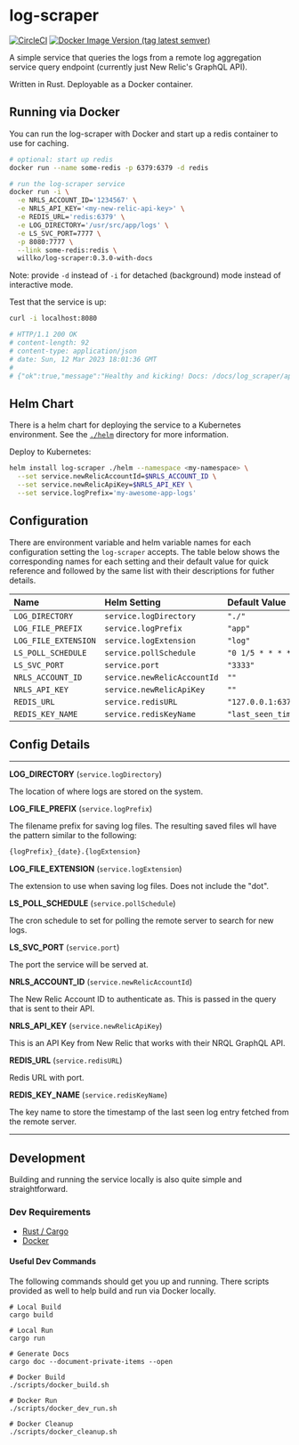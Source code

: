 # log-scraper

[![CircleCI](https://dl.circleci.com/status-badge/img/gh/William-Olson/log-scraper/tree/master.svg?style=svg)](https://dl.circleci.com/status-badge/redirect/gh/William-Olson/log-scraper/tree/master)
[![Docker Image Version (tag latest semver)](https://img.shields.io/docker/v/willko/log-scraper/latest?color=blue&logo=docker)](https://hub.docker.com/r/willko/log-scraper/tags)

A simple service that queries the logs from a remote log aggregation service query endpoint (currently just New Relic's GraphQL API).

Written in Rust. Deployable as a Docker container.

## Running via Docker

You can run the log-scraper with Docker and start up a redis container to use for caching.

```bash
# optional: start up redis
docker run --name some-redis -p 6379:6379 -d redis

# run the log-scraper service
docker run -i \
  -e NRLS_ACCOUNT_ID='1234567' \
  -e NRLS_API_KEY='<my-new-relic-api-key>' \
  -e REDIS_URL='redis:6379' \
  -e LOG_DIRECTORY='/usr/src/app/logs' \
  -e LS_SVC_PORT=7777 \
  -p 8080:7777 \
  --link some-redis:redis \
  willko/log-scraper:0.3.0-with-docs
```

Note: provide `-d` instead of `-i` for detached (background) mode instead of interactive mode.

Test that the service is up:

```bash
curl -i localhost:8080

# HTTP/1.1 200 OK
# content-length: 92
# content-type: application/json
# date: Sun, 12 Mar 2023 18:01:36 GMT
#
# {"ok":true,"message":"Healthy and kicking! Docs: /docs/log_scraper/api/logs_api/index.html"}
```

## Helm Chart

There is a helm chart for deploying the service to a Kubernetes environment. See the [`./helm`](./helm/) directory for more information.

Deploy to Kubernetes:

```bash
helm install log-scraper ./helm --namespace <my-namespace> \
  --set service.newRelicAccountId=$NRLS_ACCOUNT_ID \
  --set service.newRelicApiKey=$NRLS_API_KEY \
  --set service.logPrefix='my-awesome-app-logs'
```


## Configuration

There are environment variable and helm variable names for each configuration setting the `log-scraper` accepts. The table below shows the corresponding names for each setting and their default value for quick reference and followed by the same list with their descriptions for futher details.

| Name                 | Helm Setting                 | Default Value           |
|:---------------------|:-----------------------------|:------------------------|
| `LOG_DIRECTORY`      | `service.logDirectory`       | `"./"`                  |
| `LOG_FILE_PREFIX`    | `service.logPrefix`          | `"app"`                 |
| `LOG_FILE_EXTENSION` | `service.logExtension`       | `"log"`                 |
| `LS_POLL_SCHEDULE`   | `service.pollSchedule`       | `"0 1/5 * * * *"`       |
| `LS_SVC_PORT`        | `service.port`               | `"3333"`                |
| `NRLS_ACCOUNT_ID`    | `service.newRelicAccountId`  | `""`                    |
| `NRLS_API_KEY`       | `service.newRelicApiKey`     | `""`                    |
| `REDIS_URL`          | `service.redisURL`           | `"127.0.0.1:6379"`      |
| `REDIS_KEY_NAME`     | `service.redisKeyName`       | `"last_seen_timestamp"` |


## Config Details

---

**LOG_DIRECTORY** (`service.logDirectory`)

The location of where logs are stored on the system.

**LOG_FILE_PREFIX** (`service.logPrefix`)

The filename prefix for saving log files. The resulting saved files wll have the pattern similar to the following:

```bash
{logPrefix}_{date}.{logExtension}
```

**LOG_FILE_EXTENSION** (`service.logExtension`)

The extension to use when saving log files. Does not include the "dot".

**LS_POLL_SCHEDULE** (`service.pollSchedule`)

The cron schedule to set for polling the remote server to search for new logs.

**LS_SVC_PORT** (`service.port`)

The port the service will be served at.

**NRLS_ACCOUNT_ID** (`service.newRelicAccountId`)

The New Relic Account ID to authenticate as. This is passed in the query that is sent to their API.

**NRLS_API_KEY** (`service.newRelicApiKey`)

This is an API Key from New Relic that works with their NRQL GraphQL API.

**REDIS_URL** (`service.redisURL`)

Redis URL with port.

**REDIS_KEY_NAME** (`service.redisKeyName`)

The key name to store the timestamp of the last seen log entry fetched from the remote server.


---

## Development

Building and running the service locally is also quite simple and straightforward.

### Dev Requirements

- [Rust / Cargo](https://www.rust-lang.org/tools/install)
- [Docker](https://docs.docker.com/get-docker/)


#### Useful Dev Commands

The following commands should get you up and running. There scripts provided as well to help build and run via Docker locally.

```
# Local Build
cargo build

# Local Run
cargo run

# Generate Docs
cargo doc --document-private-items --open

# Docker Build
./scripts/docker_build.sh

# Docker Run
./scripts/docker_dev_run.sh

# Docker Cleanup
./scripts/docker_cleanup.sh
```


